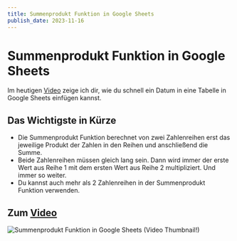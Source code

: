 ```yaml
---
title: Summenprodukt Funktion in Google Sheets
publish_date: 2023-11-16
---
```


# Summenprodukt Funktion in Google Sheets

Im heutigen [Video](https://youtu.be/r-quw_xLx28) zeige ich dir, wie du schnell ein Datum in eine Tabelle in Google Sheets einfügen kannst. 

## Das Wichtigste in Kürze

- Die Summenprodukt Funktion berechnet von zwei Zahlenreihen erst das jeweilige Produkt der Zahlen in den Reihen und anschließend die Summe.
- Beide Zahlenreihen müssen gleich lang sein. Dann wird immer der erste Wert aus Reihe 1 mit dem ersten Wert aus Reihe 2 multipliziert. Und immer so weiter.
- Du kannst auch mehr als 2 Zahlenreihen in der Summenprodukt Funktion verwenden.

## Zum [Video](https://youtu.be/r-quw_xLx28)

![Summenprodukt Funktion in Google Sheets (Video Thumbnail!)](../../thumbnails/Fertig527.jpg "Summenprodukt Funktion in Google Sheets (Video Thumbnail!)")